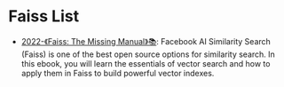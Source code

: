 # Faiss List

- [2022-《Faiss: The Missing Manual》📚](https://www.pinecone.io/learn/faiss/): Facebook AI Similarity Search (Faiss) is one of the best open source options for similarity search. In this ebook, you will learn the essentials of vector search and how to apply them in Faiss to build powerful vector indexes.
